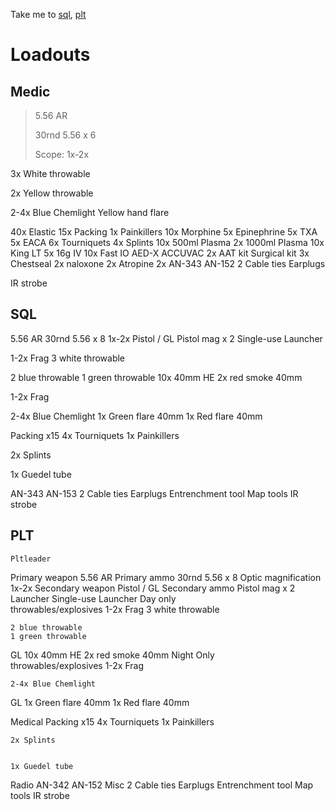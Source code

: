 Take me to [sql](#sql), [plt](#plt)
# Loadouts
## Medic
>5.56 AR
>
>30rnd 5.56 x 6
>
>Scope: 1x-2x




3x White throwable


2x Yellow throwable





2-4x Blue Chemlight
Yellow hand flare



40x Elastic
15x Packing
1x Painkillers
10x Morphine
5x Epinephrine
5x TXA
5x EACA
6x Tourniquets
4x Splints
10x 500ml Plasma
2x 1000ml Plasma
10x King LT
5x 16g IV
10x Fast IO
AED-X
ACCUVAC
2x AAT kit
Surgical kit
3x Chestseal
2x naloxone
2x Atropine
2x AN-343
AN-152
2 Cable ties
Earplugs


IR strobe
## SQL
5.56 AR
30rnd 5.56 x 8
1x-2x
Pistol / GL
Pistol mag x 2
Single-use Launcher

1-2x Frag
3 white throwable

2 blue throwable
1 green throwable
10x 40mm HE
2x red smoke 40mm

1-2x Frag

2-4x Blue Chemlight
1x Green flare 40mm
1x Red flare 40mm


Packing x15
4x Tourniquets
1x Painkillers





2x Splints


1x Guedel tube









AN-343
AN-153
2 Cable ties
Earplugs
Entrenchment tool
Map tools
IR strobe
## PLT
	Pltleader
Primary weapon	5.56 AR
Primary ammo	30rnd 5.56 x 8
Optic magnification	1x-2x
Secondary weapon	Pistol / GL
Secondary ammo	Pistol mag x 2
Launcher	Single-use Launcher
Day only	
throwables/explosives	1-2x Frag
	3 white throwable
	
	2 blue throwable
	1 green throwable
GL	10x 40mm HE
	2x red smoke 40mm
Night Only	
throwables/explosives	1-2x Frag
	
	2-4x Blue Chemlight
GL	1x Green flare 40mm
	1x Red flare 40mm
	
	
Medical	Packing x15
	4x Tourniquets
	1x Painkillers
	
	
	
	
	
	2x Splints
	
	
	1x Guedel tube
	
	
	
	
	
	
	
	
	
Radio	AN-342
	AN-152
Misc	2 Cable ties
	Earplugs
	Entrenchment tool
	Map tools
	IR strobe